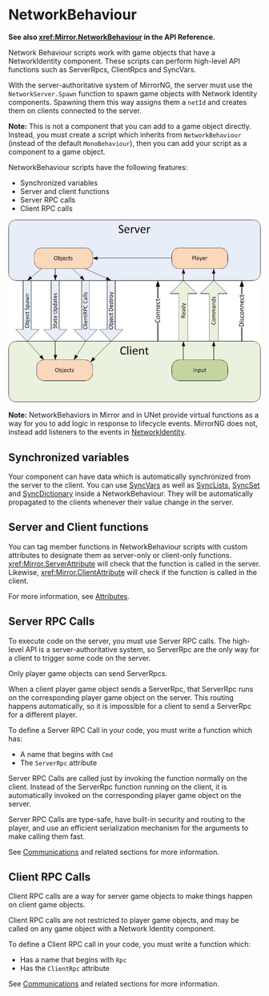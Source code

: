 # NetworkBehaviour

**See also <xref:Mirror.NetworkBehaviour> in the API Reference.**

Network Behaviour scripts work with game objects that have a NetworkIdentity component. These scripts can perform high-level API functions such as ServerRpcs, ClientRpcs and SyncVars.

With the server-authoritative system of MirrorNG, the server must use the `NetworkServer.Spawn` function to spawn game objects with Network Identity components. Spawning them this way assigns them a `netId` and creates them on clients connected to the server.

**Note:** This is not a component that you can add to a game object directly. Instead, you must create a script which inherits from `NetworkBehaviour` (instead of the default `MonoBehaviour`), then you can add your script as a component to a game object.

NetworkBehaviour scripts have the following features:
-   Synchronized variables
-   Server and client functions
-   Server RPC calls
-   Client RPC calls

![Data Flow Graph](UNetDirections.jpg)

**Note:** NetworkBehaviors in Mirror and in UNet provide virtual functions as a way for you to add logic in response to lifecycle events.  MirrorNG does not,  instead add listeners to the events in [NetworkIdentity](../Components/NetworkIdentity.md).

## Synchronized variables

Your component can have data which is automatically synchronized from the server to the client. You can use [SyncVars](../Guides/Sync/SyncVars.md) as well as [SyncLists](Sync/SyncLists.md), [SyncSet](Sync/SyncHashSet.md) and [SyncDictionary](..SyncDictionary) inside a NetworkBehaviour.  They will be automatically propagated to the clients whenever their value change in the server.

## Server and Client functions

You can tag member functions in NetworkBehaviour scripts with custom attributes to designate them as server-only or client-only functions. <xref:Mirror.ServerAttribute> will check that the function is called in the server. Likewise, <xref:Mirror.ClientAttribute> will check if the function is called in the client.

For more information, see [Attributes](Attributes.md).

## Server RPC Calls

To execute code on the server, you must use Server RPC calls. The high-level API is a server-authoritative system, so ServerRpc are the only way for a client to trigger some code on the server.

Only player game objects can send ServerRpcs.

When a client player game object sends a ServerRpc, that ServerRpc runs on the corresponding player game object on the server. This routing happens automatically, so it is impossible for a client to send a ServerRpc for a different player.

To define a Server RPC Call in your code, you must write a function which has:
-   A name that begins with `Cmd`
-   The `ServerRpc` attribute

Server RPC Calls are called just by invoking the function normally on the client. Instead of the ServerRpc function running on the client, it is automatically invoked on the corresponding player game object on the server.

Server RPC Calls are type-safe, have built-in security and routing to the player, and use an efficient serialization mechanism for the arguments to make calling them fast.

See [Communications](Communications/index.md) and related sections for more information.

## Client RPC Calls

Client RPC calls are a way for server game objects to make things happen on client game objects.

Client RPC calls are not restricted to player game objects, and may be called on any game object with a Network Identity component.

To define a Client RPC call in your code, you must write a function which:
-   Has a name that begins with `Rpc`
-   Has the `ClientRpc` attribute

See [Communications](Communications/index.md) and related sections for more information.
